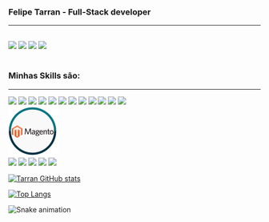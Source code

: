 ### Felipe Tarran - Full-Stack developer
<hr>
<br>
<div>
<a href="#"><img src="https://img.shields.io/badge/Gmail-D14836?style=for-the-badge&logo=gmail&logoColor=white"></img></a>
<a href="#"><img src="https://img.shields.io/badge/LinkedIn-0077B5?style=for-the-badge&logo=linkedin&logoColor=white"></img></a>
<a href="#"><img src="https://img.shields.io/badge/Discord-7289DA?style=for-the-badge&logo=discord&logoColor=white"></img></a> 
<a href="#"><img src="https://img.shields.io/badge/Ubuntu-E95420?style=for-the-badge&logo=ubuntu&logoColor=white"></img></a>
</div>
<br>
<h3>Minhas Skills são:</h3>
<hr>
<div>
<img src="https://img.shields.io/badge/HTML5-E34F26?style=for-the-badge&logo=html5&logoColor=white"></img>
<img src="https://img.shields.io/badge/CSS3-1572B6?style=for-the-badge&logo=css3&logoColor=white"></img>
<img src="https://img.shields.io/badge/Tailwind_CSS-38B2AC?style=for-the-badge&logo=tailwind-css&logoColor=white"></img>
<img src="https://img.shields.io/badge/Bootstrap-563D7C?style=for-the-badge&logo=bootstrap&logoColor=white"></img>
<img src="https://img.shields.io/badge/JavaScript-F7DF1E?style=for-the-badge&logo=javascript&logoColor=black"></img>
<img src="https://img.shields.io/badge/TypeScript-007ACC?style=for-the-badge&logo=typescript&logoColor=white" />
<img src="https://img.shields.io/badge/Vue.js-35495E?style=for-the-badge&logo=vue.js&logoColor=4FC08D"></img>
<img src="https://img.shields.io/badge/Node.js-43853D?style=for-the-badge&logo=node.js&logoColor=white"></img>
<img src="https://img.shields.io/badge/Express.js-404D59?style=for-the-badge"></img>
<img src="https://img.shields.io/badge/PHP-777BB4?style=for-the-badge&logo=php&logoColor=white"></img>
<img src="https://img.shields.io/badge/Laravel-FF2D20?style=for-the-badge&logo=laravel&logoColor=white"></img>
<img src="https://img.shields.io/badge/MySQL-00000F?style=for-the-badge&logo=mysql&logoColor=white"></img>
</div>
<img src="39859912-3cea-44e1-8038-f0861d94a86d.png" width="100px"></img>
<div>
<img src="https://img.shields.io/badge/docker-%230db7ed.svg?style=for-the-badge&logo=docker&logoColor=white"></img>
<img src="![Kubernetes](https://img.shields.io/badge/kubernetes-%23326ce5.svg?style=for-the-badge&logo=kubernetes&logoColor=white)"></img>
<img src="https://img.shields.io/badge/nginx-%23009639.svg?style=for-the-badge&logo=nginx&logoColor=white"></img>
<img src="https://img.shields.io/badge/jenkins-%232C5263.svg?style=for-the-badge&logo=jenkins&logoColor=white"></img>
<img src="https://img.shields.io/badge/apache-%23D42029.svg?style=for-the-badge&logo=apache&logoColor=white"></img>
</div>

[![Tarran GitHub stats](https://github-readme-stats.vercel.app/api?username=felipetarran&show_icons=true&theme=radical)
](https://github.com/anuraghazra/github-readme-stats)

[![Top Langs](https://github-readme-stats.vercel.app/api/top-langs/?username=felipetarran&show_icons=true&theme=radical)](https://github.com/anuraghazra/github-readme-stats)

![Snake animation](https://github.com/felipetarran/felipetarran/blob/output/github-contribution-grid-snake.svg)
